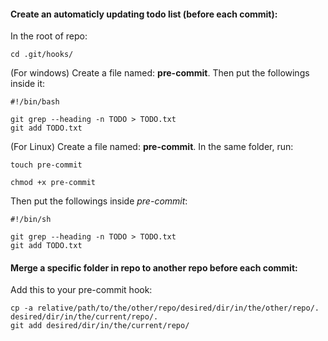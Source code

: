 

#### Create an automaticly updating todo list (before each commit):

In the root of repo:
```
cd .git/hooks/
```
(For windows) Create a file named: **pre-commit**. Then put the followings inside it:
```
#!/bin/bash

git grep --heading -n TODO > TODO.txt
git add TODO.txt
```

(For Linux) Create a file named: **pre-commit**. In the same folder, run:

```
touch pre-commit

chmod +x pre-commit
```

Then put the followings inside *pre-commit*:

```
#!/bin/sh

git grep --heading -n TODO > TODO.txt
git add TODO.txt
```


#### Merge a specific folder in repo to another repo before each commit:

Add this to your pre-commit hook:

```
cp -a relative/path/to/the/other/repo/desired/dir/in/the/other/repo/. desired/dir/in/the/current/repo/.
git add desired/dir/in/the/current/repo/
```


